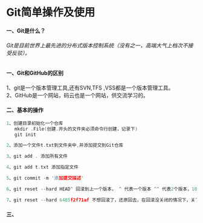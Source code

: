 ﻿# Git简单操作及使用
#### 一、Git是什么？
######    Git是目前世界上最先进的分布式版本控制系统（没有之一，高端大气上档次不接受反驳）。

#### 一、Git和GitHub的区别
  1、git是一个版本管理工具,还有SVN,TFS ,VSS都是一个版本管理工具。</br>
  2、GitHub是一个网站，码云也是一个网站，供交流学习的。</br>
  
#### 二、基本的操作
``` .c
1、创建目录初始化一个仓库
   mkdir .File(创建.开头的文件夹必须命令行创建，记录下)
   git init 

2、添加一个文件t.txt到文件夹中,并添加提交到Git仓库

3、git add . 添加所有文件

4、git add t.txt 添加指定文件

5、git commit -m '添加提交描述'

6、git reset --hard HEAD^ 回滚到上一个版本， ^ 代表一个版本 ^^ 代表2个版本，100个的话就慢慢数吧0.0，解决方法是 git reset--hard HEAD~100

7、git reset --hard 6485f2f71af 不想回滚了，还原回去，在回滚没关闭的情况下，关了你就不知道上一次提交的id了，因为版本操作都是操作指针的所以速度会是炒鸡块
```

	 
#### 三、
